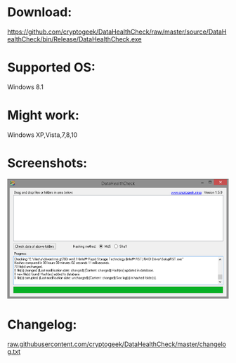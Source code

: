 # Download:
https://github.com/cryptogeek/DataHealthCheck/raw/master/source/DataHealthCheck/bin/Release/DataHealthCheck.exe
# Supported OS: 
Windows 8.1
# Might work:
Windows XP,Vista,7,8,10
# Screenshots:
![DataHealthCheck](https://raw.githubusercontent.com/cryptogeek/DataHealthCheck/master/screenshot.png)
# Changelog:
<a href="https://raw.githubusercontent.com/cryptogeek/DataHealthCheck/master/changelog.txt" target="_blank">raw.githubusercontent.com/cryptogeek/DataHealthCheck/master/changelog.txt</a>
